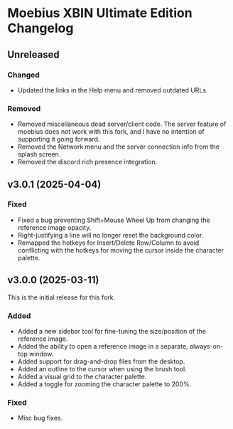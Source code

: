 # Moebius XBIN Ultimate Edition Changelog

## Unreleased

### Changed

- Updated the links in the Help menu and removed outdated URLs.

### Removed

- Removed miscellaneous dead server/client code. The server feature
  of moebius does not work with this fork, and I have no intention
  of supporting it going forward.
- Removed the Network menu and the server connection info from the
  splash screen. 
- Removed the discord rich presence integration.

## v3.0.1 (2025-04-04)

### Fixed

- Fixed a bug preventing Shift+Mouse Wheel Up from changing the reference image 
  opacity.
- Right-justifying a line will no longer reset the background color.
- Remapped the hotkeys for Insert/Delete Row/Column to avoid conflicting with
  the hotkeys for moving the cursor inside the character palette.

## v3.0.0 (2025-03-11)

This is the initial release for this fork.

### Added

- Added a new sidebar tool for fine-tuning the size/position of the reference image.
- Added the ability to open a reference image in a separate, always-on-top window.
- Added support for drag-and-drop files from the desktop.
- Added an outline to the cursor when using the brush tool.
- Added a visual grid to the character palette.
- Added a toggle for zooming the character palette to 200%.

### Fixed

- Misc bug fixes.